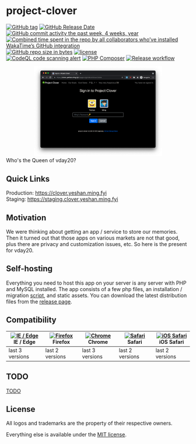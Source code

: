 # project-clover
[![GitHub tag](https://img.shields.io/github/tag/popoway/project-clover.svg)](https://github.com/popoway/project-clover/tags)
[![GitHub Release Date](https://img.shields.io/github/release-date/popoway/project-clover.svg)](https://github.com/popoway/project-clover/releases)
[![GitHub commit activity the past week, 4 weeks, year](https://img.shields.io/github/commit-activity/m/popoway/project-clover.svg)](https://github.com/popoway/project-clover/commits)
[![Combined time spent in the repo by all collaborators who’ve installed WakaTime’s GitHub integration](https://wakatime.com/badge/github/popoway/project-clover.svg?style=flat)](https://wakatime.com/badge/github/popoway/project-clover)
[![GitHub repo size in bytes](https://img.shields.io/github/repo-size/popoway/project-clover.svg)](https://github.com/popoway/project-clover/releases)
[![license](https://img.shields.io/github/license/popoway/project-clover.svg)](https://popoway.mit-license.org/)  
[![CodeQL code scanning alert](https://github.com/popoway/project-clover/actions/workflows/codeql.yml/badge.svg?style=flat)](https://github.com/popoway/project-clover/actions/workflows/codeql.yml)
[![PHP Composer](https://github.com/popoway/project-clover/actions/workflows/php.yml/badge.svg)](https://github.com/popoway/project-clover/actions/workflows/php.yml)
[![Release workflow](https://github.com/popoway/project-clover/actions/workflows/release.yml/badge.svg)](https://github.com/popoway/project-clover/actions/workflows/release.yml)

<div align="center"><img src="./assets/img/screenshot.png" alt="project-clover Logo" width="350" /></div>
Who's the Queen of vday20?

## Quick Links
Production: https://clover.yeshan.ming.fyi  
Staging: https://staging.clover.yeshan.ming.fyi 

## Motivation

We were thinking about getting an app / service to store our memories. Then it turned out that those apps on various markets are not that good, plus there are privacy and customization issues, etc. So here is the present for vday20.

## Self-hosting

Everything you need to host this app on your server is any server with PHP and MySQL installed. The app consists of a few php files, an installation / migration [script](https://github.com/popoway/project-clover/tree/master/update), and static assets. You can download the latest distribution files from the [release page](https://github.com/popoway/project-clover/releases).

## Compatibility
| [<img src="https://raw.githubusercontent.com/alrra/browser-logos/master/src/edge/edge_48x48.png" alt="IE / Edge" width="24px" height="24px" />](http://godban.github.io/browsers-support-badges/)<br/>IE / Edge | [<img src="https://raw.githubusercontent.com/alrra/browser-logos/master/src/firefox/firefox_48x48.png" alt="Firefox" width="24px" height="24px" />](http://godban.github.io/browsers-support-badges/)<br/>Firefox | [<img src="https://raw.githubusercontent.com/alrra/browser-logos/master/src/chrome/chrome_48x48.png" alt="Chrome" width="24px" height="24px" />](http://godban.github.io/browsers-support-badges/)<br/>Chrome | [<img src="https://raw.githubusercontent.com/alrra/browser-logos/master/src/safari/safari_48x48.png" alt="Safari" width="24px" height="24px" />](http://godban.github.io/browsers-support-badges/)<br/>Safari | [<img src="https://raw.githubusercontent.com/alrra/browser-logos/master/src/safari-ios/safari-ios_48x48.png" alt="iOS Safari" width="24px" height="24px" />](http://godban.github.io/browsers-support-badges/)<br/>iOS Safari |
| --------- | --------- | --------- | --------- | --------- |
| last 3 versions| last 2 versions| last 3 versions| last 2 versions| last 2 versions

## TODO
[TODO](https://github.com/popoway/project-clover/wiki/TODO)

## License
All logos and trademarks are the property of their respective owners.

Everything else is available under the [MIT license](https://popoway.mit-license.org/).
